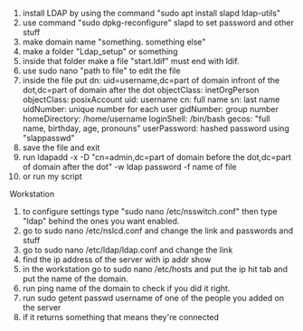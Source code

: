 1. install LDAP by using the command "sudo apt install slapd ldap-utils"
2. use command "sudo dpkg-reconfigure" slapd to set password and other stuff
3. make domain name "something. something else"
4. make  a folder "Ldap_setup" or something
5. inside that folder make a file "start.ldif" must end with ldif.
6. use sudo nano "path to file" to edit the file
7. inside the file put 
dn: uid=username,dc=part of domain infront of the dot,dc=part of domain after the dot
objectClass: inetOrgPerson
objectClass: posixAccount
uid: username
cn: full name
sn: last name
uidNumber: unique number for each user
gidNumber: group number
homeDirectory: /home/username
loginShell: /bin/bash
gecos: "full name, birthday, age, pronouns"
userPassword: hashed password using "slappasswd"
8. save the file and exit
9. run ldapadd -x -D "cn=admin,dc=part of domain before the dot,dc=part of domain after the dot" -w ldap password -f name of file
10. or run my script

Workstation
1. to configure settings type "sudo nano /etc/nsswitch.conf" then type "ldap" behind the ones you want enabled.
2. go to sudo nano /etc/nslcd.conf and change the link and passwords and stuff
3. go to sudo nano /etc/ldap/ldap.conf and change the link
4. find the ip address of the server with ip addr show
5. in the workstation go to sudo nano /etc/hosts and put the ip hit tab and put the name of the domain.
6. run ping name of the domain to check if you did it right.
7. run sudo getent passwd username of one of the people you added on the server
8. if it returns something that means they're connected